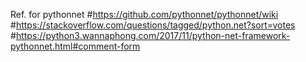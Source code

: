 Ref. for pythonnet
#https://github.com/pythonnet/pythonnet/wiki
#https://stackoverflow.com/questions/tagged/python.net?sort=votes
#https://python3.wannaphong.com/2017/11/python-net-framework-pythonnet.html#comment-form
